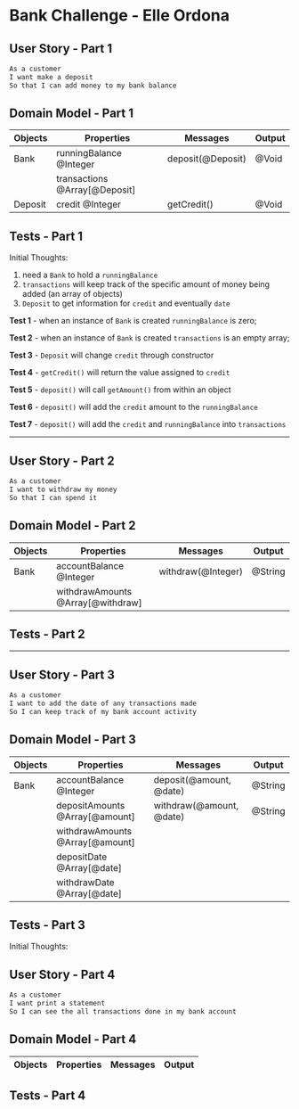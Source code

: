 # Bank Challenge - Elle Ordona

## User Story - Part 1

```sh
As a customer
I want make a deposit
So that I can add money to my bank balance
```

## Domain Model - Part 1

| Objects | Properties                    | Messages          | Output |
| ------- | ----------------------------- | ----------------- | ------ |
| Bank    | runningBalance @Integer       | deposit(@Deposit) | @Void  |
|         | transactions @Array[@Deposit] |                   |        |
| Deposit | credit @Integer               | getCredit()       | @Void  |

## Tests - Part 1

Initial Thoughts:

1. need a `Bank` to hold a `runningBalance`
2. `transactions` will keep track of the specific amount of money being added (an array of objects)
3. `Deposit` to get information for `credit` and eventually `date`

**Test 1** - when an instance of `Bank` is created `runningBalance` is zero;

**Test 2** - when an instance of `Bank` is created `transactions` is an empty array;

**Test 3** - `Deposit` will change `credit` through constructor

**Test 4** - `getCredit()` will return the value assigned to `credit`

**Test 5** - `deposit()` will call `getAmount()` from within an object

**Test 6** - `deposit()` will add the `credit` amount to the `runningBalance`

**Test 7** - `deposit()` will add the `credit` and `runningBalance` into `transactions`

---

## User Story - Part 2

```sh
As a customer
I want to withdraw my money
So that I can spend it
```

## Domain Model - Part 2

| Objects | Properties                        | Messages           | Output  |
| ------- | --------------------------------- | ------------------ | ------- |
| Bank    | accountBalance @Integer           | withdraw(@Integer) | @String |
|         | withdrawAmounts @Array[@withdraw] |                    |         |

## Tests - Part 2

---

## User Story - Part 3

```sh
As a customer
I want to add the date of any transactions made
So I can keep track of my bank account activity
```

## Domain Model - Part 3

| Objects | Properties                      | Messages                 | Output  |
| ------- | ------------------------------- | ------------------------ | ------- |
| Bank    | accountBalance @Integer         | deposit(@amount, @date)  | @String |
|         | depositAmounts @Array[@amount]  | withdraw(@amount, @date) | @String |
|         | withdrawAmounts @Array[@amount] |                          |         |
|         | depositDate @Array[@date]       |                          |         |
|         | withdrawDate @Array[@date]      |                          |         |

## Tests - Part 3

Initial Thoughts:

## User Story - Part 4

```sh
As a customer
I want print a statement
So I can see the all transactions done in my bank account
```

## Domain Model - Part 4

| Objects | Properties | Messages | Output |
| ------- | ---------- | -------- | ------ |

## Tests - Part 4
